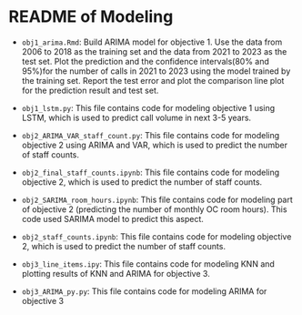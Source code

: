 # README of Modeling
- `obj1_arima.Rmd`: Build ARIMA model for objective 1. Use the data from 2006 to 2018 as the training set and the data from   2021 to 2023 as the test set. Plot the prediction and the confidence intervals(80% and 95%)for the number of calls in 2021 to 2023 using the model trained by the training set. Report the test error and plot the comparison line plot for the prediction result and test set. 

- `obj1_lstm.py`: This file contains code for modeling objective 1 using LSTM, which is used to predict call volume in next 3-5 years.

- `obj2_ARIMA_VAR_staff_count.py`: This file contains code for modeling objective 2 using ARIMA and VAR, which is used to predict the number of staff counts.

- `obj2_final_staff_counts.ipynb`: This file contains code for modeling objective 2, which is used to predict the number of staff counts.

- `obj2_SARIMA_room_hours.ipynb`: This file contains code for modeling part of objective 2 (predicting the number of monthly OC room hours). This code used SARIMA model to predict this aspect.

- `obj2_staff_counts.ipynb`: This file contains code for modeling objective 2, which is used to predict the number of staff counts.

- `obj3_line_items.ipy`: This file contains code for modeling KNN and plotting results of KNN and ARIMA for objective 3.

- `obj3_ARIMA_py.py`: This file contains code for modeling ARIMA for objective 3
